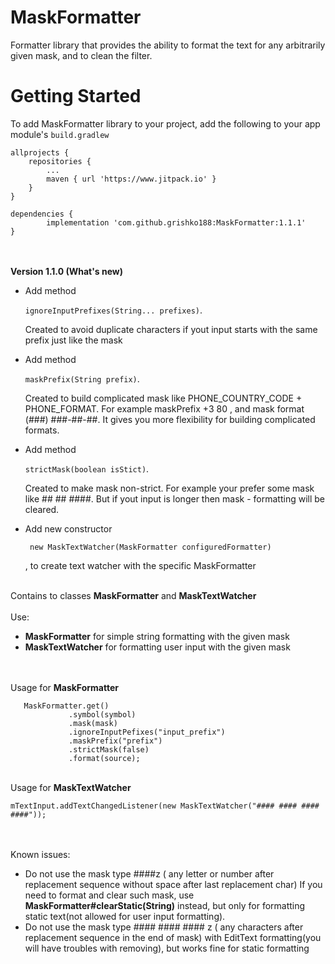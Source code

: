 # MaskFormatter
Formatter library that provides the ability to format the text for any arbitrarily given mask,
and to clean the filter.

Getting Started
==============

To add MaskFormatter library to your project, add the following to your app module's ```build.gradlew```
```
allprojects {
	repositories {
		...
	    maven { url 'https://www.jitpack.io' }
	}
}
	
dependencies {
    	implementation 'com.github.grishko188:MaskFormatter:1.1.1'
}
```

<br/>
<br/>
<b>Version 1.1.0 (What's new)</b>
<ul>
<li>Add method 

```ignoreInputPrefixes(String... prefixes)```. 

Created to avoid duplicate characters if yout input starts with the same prefix just like the mask</li>
<li>Add method 

```maskPrefix(String prefix)```. 

Created to build complicated mask like PHONE_COUNTRY_CODE + PHONE_FORMAT. For example maskPrefix +3 80 , and mask format (###) ###-##-##. It gives you more flexibility for building complicated formats.  </li>
<li>Add method 

```strictMask(boolean isStict)```. 

Created to make mask non-strict. For example your prefer some mask like ## ## ####. But if yout input is longer then mask - formatting will be cleared.</li>
<li>Add new constructor 

``` new MaskTextWatcher(MaskFormatter configuredFormatter)```

, to create text watcher with the specific MaskFormatter
</ul>

<br/>Contains to classes <b>MaskFormatter</b> and <b>MaskTextWatcher</b>
<br/>
<br/>
Use: 
<ul>
<li><b>MaskFormatter</b> for simple string formatting with the given mask </li>
<li><b>MaskTextWatcher</b> for formatting user input with the given mask</li>
</ul>
<br/>
<br/>
Usage for <b>MaskFormatter</b>

```
   MaskFormatter.get()
             .symbol(symbol)
             .mask(mask)
             .ignoreInputPefixes("input_prefix")
             .maskPrefix("prefix")
             .strictMask(false)
             .format(source);
```
<br/>
Usage for <b>MaskTextWatcher</b>

```
mTextInput.addTextChangedListener(new MaskTextWatcher("#### #### #### ####"));
```
<br/><br/>
Known issues:
<ul>
<li>Do not use the mask type ####z ( any letter or number after replacement sequence without space after last replacement char)
 If you need to format and clear such mask, use <b>MaskFormatter#clearStatic(String)</b> instead, but only for formatting static text(not allowed for user input formatting).</li>
<li>Do not use the mask type #### #### #### z ( any characters after replacement sequence in the end of mask) with EditText formatting(you will have troubles with removing), but works fine for static formatting</li>
</ul>
